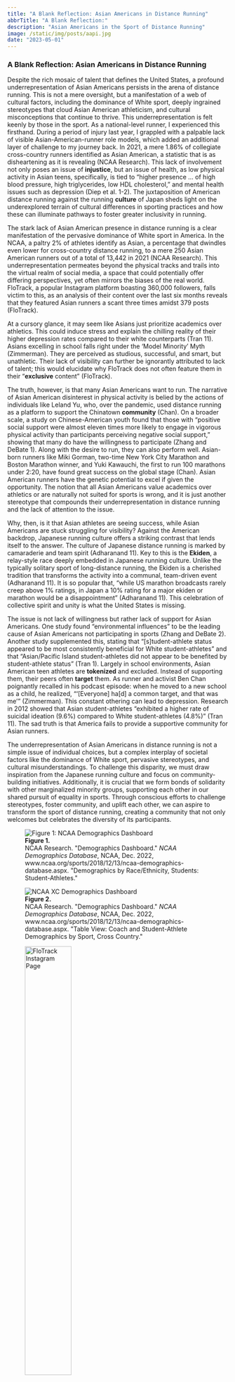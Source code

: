 ```yaml
---
title: "A Blank Reflection: Asian Americans in Distance Running"
abbrTitle: "A Blank Reflection:"
description: "Asian Americans in the Sport of Distance Running"
image: /static/img/posts/aapi.jpg
date: "2023-05-01"
---
```


### A Blank Reflection: Asian Americans in Distance Running

Despite the rich mosaic of talent that defines the United States, a profound underrepresentation of Asian Americans persists in the arena of distance running. This is not a mere oversight, but a manifestation of a web of cultural factors, including the dominance of White sport, deeply ingrained stereotypes that cloud Asian American athleticism, and cultural misconceptions that continue to thrive. This underrepresentation is felt keenly by those in the sport. As a national-level runner, I experienced this firsthand. During a period of injury last year, I grappled with a palpable lack of visible Asian-American-runner role models, which added an additional layer of challenge to my journey back. In 2021, a mere 1.86% of collegiate cross-country runners identified as Asian American, a statistic that is as disheartening as it is revealing (NCAA Research). This lack of involvement not only poses an issue of **injustice**, but an issue of health, as low physical activity in Asian teens, specifically, is tied to “higher presence … of high blood pressure, high triglycerides, low HDL cholesterol,” and mental health issues such as depression (Diep et al. 1-2). The juxtaposition of American distance running against the running **culture** of Japan sheds light on the underexplored terrain of cultural differences in sporting practices and how these can illuminate pathways to foster greater inclusivity in running.

The stark lack of Asian American presence in distance running is a clear manifestation of the pervasive dominance of White sport in America. In the NCAA, a paltry 2% of athletes identify as Asian, a percentage that dwindles even lower for cross-country distance running, to a mere 250 Asian American runners out of a total of 13,442 in 2021 (NCAA Research). This underrepresentation permeates beyond the physical tracks and trails into the virtual realm of social media, a space that could potentially offer differing perspectives, yet often mirrors the biases of the real world. FloTrack, a popular Instagram platform boasting 360,000 followers, falls victim to this, as an analysis of their content over the last six months reveals that they featured Asian runners a scant three times amidst 379 posts (FloTrack). 

At a cursory glance, it may seem like Asians just prioritize academics over athletics. This could induce stress and explain the chilling reality of their higher depression rates compared to their white counterparts (Tran 11). Asians excelling in school falls right under the ‘Model Minority’ Myth (Zimmerman). They are perceived as studious, successful, and smart, but unathletic. Their lack of visibility can further be ignorantly attributed to lack of talent; this would elucidate why FloTrack does not often feature them in their “**exclusive** content” (FloTrack). 

The truth, however, is that many Asian Americans want to run. The narrative of Asian American disinterest in physical activity is belied by the actions of individuals like Leland Yu, who, over the pandemic, used distance running as a platform to support the Chinatown **community** (Chan). On a broader scale, a study on Chinese-American youth found that those with “positive social support were almost eleven times more likely to engage in vigorous physical activity than participants perceiving negative social support,” showing that many do have the willingness to participate (Zhang and DeBate 1). Along with the desire to run, they can also perform well. Asian-born runners like Miki Gorman, two-time New York City Marathon and Boston Marathon winner, and Yuki Kawauchi, the first to run 100 marathons under 2:20, have found great success on the global stage (Chan). Asian American runners have the genetic potential to excel if given the opportunity. The notion that all Asian Americans value academics over athletics or are naturally not suited for sports is wrong, and it is just another stereotype that compounds their underrepresentation in distance running and the lack of attention to the issue.

Why, then, is it that Asian athletes are seeing success, while Asian Americans are stuck struggling for visibility? Against the American backdrop, Japanese running culture offers a striking contrast that lends itself to the answer. The culture of Japanese distance running is marked by camaraderie and team spirit (Adharanand 11). Key to this is the **Ekiden**, a relay-style race deeply embedded in Japanese running culture. Unlike the typically solitary sport of long-distance running, the Ekiden is a cherished tradition that transforms the activity into a communal, team-driven event (Adharanand 11). It is so popular that, “while US marathon broadcasts rarely creep above 1% ratings, in Japan a 10% rating for a major ekiden or marathon would be a disappointment” (Adharanand 11). This celebration of collective spirit and unity is what the United States is missing.

The issue is not lack of willingness but rather lack of support for Asian Americans. One study found “environmental influences” to be the leading cause of Asian Americans not participating in sports (Zhang and DeBate 2). Another study supplemented this, stating that “[s]tudent-athlete status appeared to be most consistently beneficial for White student-athletes” and that “Asian/Pacific Island student-athletes did not appear to be benefited by student-athlete status” (Tran 1). Largely in school environments, Asian American teen athletes are **tokenized** and excluded. Instead of supporting them, their peers often **target** them. As runner and activist Ben Chan poignantly recalled in his podcast episode: when he moved to a new school as a child, he realized, “‘[Everyone] ha[d] a common target, and that was me’” (Zimmerman). This constant othering can lead to depression. Research in 2012 showed that Asian student-athletes “exhibited a higher rate of suicidal ideation (9.6%) compared to White student-athletes (4.8%)” (Tran 11). The sad truth is that America fails to provide a supportive community for Asian runners. 

The underrepresentation of Asian Americans in distance running is not a simple issue of individual choices, but a complex interplay of societal factors like the dominance of White sport, pervasive stereotypes, and cultural misunderstandings. To challenge this disparity, we must draw inspiration from the Japanese running culture and focus on community-building initiatives. Additionally, it is crucial that we form bonds of solidarity with other marginalized minority groups, supporting each other in our shared pursuit of equality in sports. Through conscious efforts to challenge stereotypes, foster community, and uplift each other, we can aspire to transform the sport of distance running, creating a community that not only welcomes but celebrates the diversity of its participants.


<figure>
  <img src="/static/img/posts/aapi-fig-1.jpg" class="post-image-full" alt="Figure 1: NCAA Demographics Dashboard"/>
  <figcaption class="post-image-caption">
    <strong class="figure-label">Figure&nbsp;1.</strong><br />
    <span class="figure-cite">
      NCAA Research. "Demographics Dashboard." <em>NCAA Demographics Database</em>, NCAA, Dec. 2022, www.ncaa.org/sports/2018/12/13/ncaa-demographics-database.aspx. "Demographics by Race/Ethnicity, Students: Student-Athletes."
    </span>
  </figcaption>
</figure>

<figure>
  <img src="/static/img/posts/aapi-fig-2.jpg" class="post-image-full" alt="NCAA XC Demographics Dashboard">
  <figcaption class="post-image-caption">
    <strong class="figure-label">Figure&nbsp;2.</strong><br />
    <span class="figure-cite">
      NCAA Research. "Demographics Dashboard." <em>NCAA Demographics Database</em>, NCAA, Dec. 2022, www.ncaa.org/sports/2018/12/13/ncaa-demographics-database.aspx. "Table View: Coach and Student-Athlete Demographics by Sport, Cross Country."
    </span>
  </figcaption>
</figure>

<figure>
  <img src="/static/img/posts/aapi-fig-3.jpg" class="post-image-full" width = '50%' alt="FloTrack Instagram Page">
  <figcaption class="post-image-caption">
    <strong class="figure-label">Figure&nbsp;3.</strong><br />
    <span class="figure-cite">
      FloTrack [flotrack]. "Live Track and XC Events. Exclusive Content." <em>Instagram</em>, www.instagram.com/flotrack/?hl=en. "Screenshot of FloTrack Instagram Page."
    </span>
  </figcaption>
</figure>

<section class="works-cited">

<h3 class="works-cited-title">Works Cited</h3>

<div class="citation">
  Chan, Linda S. "Asian American Pacific Islander Runners Making Waves in Our Community." <em>Blog</em>, Prospect Park Track Club, 21 May 2021, pttc.org/blog/2021/5/20/asian-american-pacific-islander-runners-making-waves-in-our-community.

  <ol class="citation-notes">
    <li>
      Community: “The goal of Chinatown Runners has always been to uplift, celebrate and empower AAPI communities…”
      <br>
      <em>Definition:</em> a body of people who live in the same place, usually sharing a common cultural or ethnic identity, but <strong>more importantly and often forgotten</strong> the social cohesion and mutual support that arise from living in that group (OED).
    </li>
  </ol>
</div>

<div class="citation">
  Diep, Cassandra S., et al. "Physical Activity Behaviors and Influences among Chinese-American Children Aged 9-13 Years: A Qualitative Study." <em>Journal of Immigrant and Minority Health</em>, vol. 19, no. 2, 6 July 2016, pp. 358-66. <em>PubAg</em>,https://pubmed.ncbi.nlm.nih.gov/27384684/.
</div>

<div class="citation">
  Finn, Adharanand. <em>The Way of the Runner: A Journey into the Fabled World of Japanese Running</em>. New York City, Pegasus Books, 2016.

  <ol class="citation-notes">
    <li>
      Culture: “The other reason the running culture in Japan is fascinating is the possibility that maybe I can learn something that can help me continue to improve as a runner” (53).
      <br>
      <em>Definition:</em> With modifying noun: a way of life or social environment characterized by or associated with the specified quality or thing; a group of people subscribing or belonging to this (OED).
      <br>
      In the context of Japanese distance running: the unique amalgamation of values, traditions, training methodologies, and social norms that shape the approach, mindset, and collective identity of Japanese distance runners; the camaraderie between Japanese distance runners.
    </li>
    <li>
      Ekiden: “While US marathon broadcasts rarely creep above 1% ratings, in Japan a 10% rating for a major ekiden or marathon would be a disappointment” Excerpt From The Way of the Runner Adharanand Finn This material may be protected by copyright” (11).
      <br>
      <em>Definition:</em> a cherished tradition that transforms the typically solitary sport of long-distance running into a communal, team-driven event, where runners unite in a relay-style race, passing on their collective spirit and energy through a symbolic sash.
    </li>
  </ol>
</div>

<div class="citation">
  FloTrack [flotrack]. "Live Track and XC Events. Exclusive Content." <em>Instagram</em>, www.instagram.com/flotrack/?hl=en.

  <ol class="citation-notes">
    <li>
      Exclusive: “Exclusive Content” (Instagram Account Biography)
      <br>
      <em>Definition:</em> an article, news-item, etc., contributed exclusively to, or published exclusively by, a particular newspaper. It can also mean: not admitting of the existence or presence of (something) (OED). While these are often seen as two, distinct and separate definitions, many media sources actually fall under both definitions. This source is both “exclusive” in that it is FloTrack’s unique content and that it fails to show the existence of Asian American runners.
    </li>
  </ol>
</div>

<div class="citation">
  NCAA Research. "Demographics Dashboard." <em>NCAA Demographics Database</em>, NCAA, Dec. 2022, www.ncaa.org/sports/2018/12/13/ncaa-demographics-database.aspx.
</div>

<div class="citation">
  Tran, Alisia G. T. T. "Looking Forward to Student-athlete Mental Health: Racial/ethnic Trends from 2010 to 2015." <em>Journal of American College Health</em>, vol. 69, no. 8, 26 Feb. 2020, pp. 942-50, pubmed.ncbi.nlm.nih.gov/32101087/.

  <ol class="citation-notes">
    <li>
      Tokenized: “Similarly, Multiracial athletes face stereotypes that can be restrictive by disregarding their Multiracial heritage and self-identities in favor of monoracial classifications or tokenized characterizations of Multiracial athletes as transcending race/ethnicity” (13).
      <br>
      <em>Definition:</em> to hire, treat, or use (someone) as a symbol of inclusion or compliance with regulations, or to avoid the appearance of discrimination or prejudice.
    </li>
  </ol>
</div>

<div class="citation">
  Zhang, Yan, and Rita DiGioacchino DeBate. "Exploration of Social Cognitive Factors Associated with Physical Activity Among Chinese-American Children." <em>International Electronic Journal of Health Education</em>, vol. 9, 26 May 2006, pp. 108-21. <em>Education Resources Information Center</em>, eric.ed.gov/?id=EJ794129.
</div>

<div class="citation">
  Zimmerman, Emma, host. "Ben Chan on Racism in Trail Running, and Holding Powerful People Accountable." <em>Social Sport</em>, episode 39, Citius Mag, Nov. 2020.

  <ol class="citation-notes">
    <li>
      Injustice: “‘Have you always been really focused on exposing injustice?’”
      <br>
      <em>Definition:</em> “Injustice” is commonly understood as unjust action, unfairness, and/or discrimination experienced by a particular group (OED). However, it extends beyond just that. In American distance running, “injustice” refers to not only the overt acts of discrimination but also the systemic barriers that hinder the visibility and ultimately progress of Asian American runners. It encompasses the historical and ongoing struggles faced by Asian American athletes in overcoming these obstacles, as well as the impact of such injustices on their mental health, well-being, and will to continue distance running.
    </li>
    <li>
      Target: “‘Oh, you have a common target, and that was me.’”
      <br>
      <em>Definition:</em> a person who is the object of general abuse, scorn, or derision, often due to their cultural background or identity, making them a symbol of the broader issues of discrimination and social bias that persist (OED).
    </li>
  </ol>
</div>

